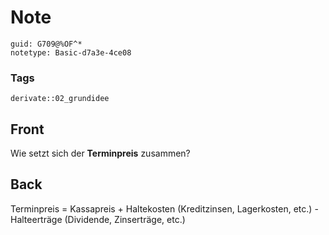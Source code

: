 # Note
```
guid: G709@%OF^*
notetype: Basic-d7a3e-4ce08
```

### Tags
```
derivate::02_grundidee
```

## Front
Wie setzt sich der <b>Terminpreis</b> zusammen?

## Back
Terminpreis = Kassapreis + Haltekosten (Kreditzinsen, Lagerkosten, etc.) - Halteerträge (Dividende, Zinserträge, etc.)
